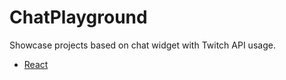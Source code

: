# ChatPlayground

Showcase projects based on chat widget with Twitch API usage.

- [React](./apps/react-chat/)
